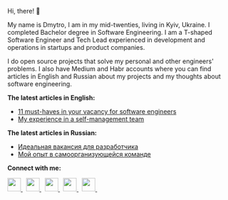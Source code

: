 Hi, there! 👋

My name is Dmytro, I am in my mid-twenties, living in Kyiv, Ukraine. I completed Bachelor degree in Software Engineering.
I am a T-shaped Software Engineer and Tech Lead experienced in development and operations in startups and product companies.

I do open source projects that solve my personal and other engineers' problems. I also have Medium and Habr accounts where
you can find articles in English and Russian about my projects and my thoughts about software engineering.

**The latest articles in English:**

* [11 must-haves in your vacancy for software engineers](https://dmytrostriletskyi.medium.com/11-must-haves-in-your-vacancy-for-software-engineers-b9396ef24f49)
* [My experience in a self-management team](https://dmytrostriletskyi.medium.com/my-experience-in-a-self-management-team-29653ee7ada0)

**The latest articles in Russian:**

* [Идеальная вакансия для разработчика](https://habr.com/ru/post/540068)
* [Мой опыт в самоорганизующейся команде](https://habr.com/ru/post/537380)

**Connect with me:**

<p align='left'>
  <a
    href="https://www.linkedin.com/in/dmytrostriletskyi/"
  >
    <img
      height="30"
      src="https://cdn.jsdelivr.net/npm/simple-icons@v3/icons/linkedin.svg"
    >
  </a>
  &nbsp;
  <a
   href="https://dmytrostriletskyi.medium.com/"
  >
    <img
      height="30"
      src="https://cdn.jsdelivr.net/npm/simple-icons@v3/icons/medium.svg"
    >
  </a>
  &nbsp;
  <a
   href="https://habr.com/ru/users/dmytrostriletskyi/posts/"
  >
    <img
      height="30"
      src="https://cdn.jsdelivr.net/npm/simple-icons@v3/icons/habr.svg"
    >
  </a>
  &nbsp;
  <a
   href="https://www.facebook.com/dmytrostriletskyi/"
  >
    <img
      height="30"
      src="https://cdn.jsdelivr.net/npm/simple-icons@v3/icons/facebook.svg"
    >
  </a>
  &nbsp;
  <a
   href="https://telegram.me/dmytrostriletskyi"
  >
    <img
      height="30"
      src="https://cdn.jsdelivr.net/npm/simple-icons@v3/icons/telegram.svg"
    >
  </a>
  &nbsp;
</p>
